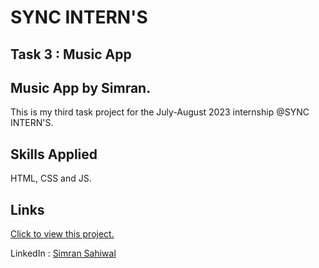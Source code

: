 # SYNC INTERN'S 
## Task 3 : Music App
## Music App by Simran.

This is my third task project for the July-August 2023 internship @SYNC INTERN'S.





## Skills Applied
HTML, CSS and JS.


## Links

[Click to view this project.](https://simransahiwal.github.io/syncinterns-music-app/)

LinkedIn : [Simran Sahiwal](https://www.linkedin.com/in/simran-sahiwal/)
